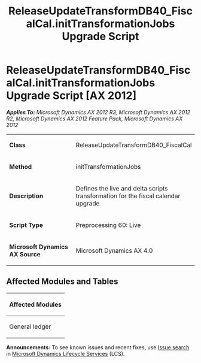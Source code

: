 ﻿---
title: ReleaseUpdateTransformDB40_FiscalCal.initTransformationJobs Upgrade Script
TOCTitle: ReleaseUpdateTransformDB40_FiscalCal.initTransformationJobs Upgrade Script
ms:assetid: 87266448-f687-11b3-703e-d9eac8f77cf4
ms:mtpsurl: https://msdn.microsoft.com/en-us/library/JJ686073(v=AX.60)
ms:contentKeyID: 49709524
ms.date: 05/18/2015
mtps_version: v=AX.60
---

# ReleaseUpdateTransformDB40\_FiscalCal.initTransformationJobs Upgrade Script [AX 2012]


_**Applies To:** Microsoft Dynamics AX 2012 R3, Microsoft Dynamics AX 2012 R2, Microsoft Dynamics AX 2012 Feature Pack, Microsoft Dynamics AX 2012_

<table>
<colgroup>
<col style="width: 50%" />
<col style="width: 50%" />
</colgroup>
<tbody>
<tr class="odd">
<td><p><strong>Class</strong></p></td>
<td><p>ReleaseUpdateTransformDB40_FiscalCal</p></td>
</tr>
<tr class="even">
<td><p><strong>Method</strong></p></td>
<td><p>initTransformationJobs</p></td>
</tr>
<tr class="odd">
<td><p><strong>Description</strong></p></td>
<td><p>Defines the live and delta scripts transformation for the fiscal calendar upgrade</p></td>
</tr>
<tr class="even">
<td><p><strong>Script Type</strong></p></td>
<td><p>Preprocessing 60: Live</p></td>
</tr>
<tr class="odd">
<td><p><strong>Microsoft Dynamics AX Source</strong></p></td>
<td><p>Microsoft Dynamics AX 4.0</p></td>
</tr>
</tbody>
</table>


## Affected Modules and Tables

<table>
<colgroup>
<col style="width: 100%" />
</colgroup>
<thead>
<tr class="header">
<th><p>Affected Modules</p></th>
</tr>
</thead>
<tbody>
<tr class="odd">
<td><p>General ledger</p></td>
</tr>
</tbody>
</table>

  
**Announcements:** To see known issues and recent fixes, use [Issue search](http://go.microsoft.com/fwlink/?linkid=389258) in [Microsoft Dynamics Lifecycle Services](http://go.microsoft.com/fwlink/?linkid=306505) (LCS).

